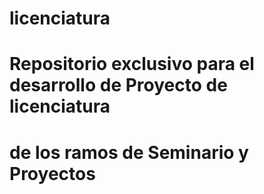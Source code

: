# licenciatura
# 
# Repositorio exclusivo para el desarrollo de Proyecto de licenciatura
# de los ramos de Seminario y Proyectos
